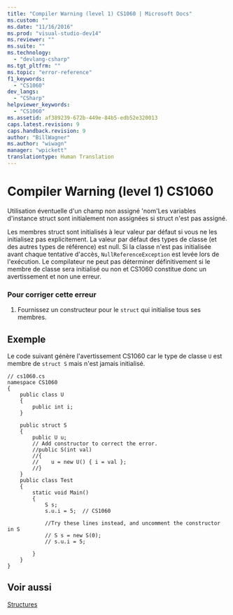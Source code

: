 ```yaml
---
title: "Compiler Warning (level 1) CS1060 | Microsoft Docs"
ms.custom: ""
ms.date: "11/16/2016"
ms.prod: "visual-studio-dev14"
ms.reviewer: ""
ms.suite: ""
ms.technology: 
  - "devlang-csharp"
ms.tgt_pltfrm: ""
ms.topic: "error-reference"
f1_keywords: 
  - "CS1060"
dev_langs: 
  - "CSharp"
helpviewer_keywords: 
  - "CS1060"
ms.assetid: af389239-672b-449e-84b5-edb52e320013
caps.latest.revision: 9
caps.handback.revision: 9
author: "BillWagner"
ms.author: "wiwagn"
manager: "wpickett"
translationtype: Human Translation
---
```

# Compiler Warning (level 1) CS1060
Utilisation éventuelle d'un champ non assigné 'nom'Les variables d'instance struct sont initialement non assignées si struct n'est pas assigné.  
  
 Les membres struct sont initialisés à leur valeur par défaut si vous ne les initialisez pas explicitement.  La valeur par défaut des types de classe \(et des autres types de référence\) est null.  Si la classe n'est pas initialisée avant chaque tentative d'accès, `NullReferenceException` est levée lors de l'exécution.  Le compilateur ne peut pas déterminer définitivement si le membre de classe sera initialisé ou non et CS1060 constitue donc un avertissement et non une erreur.  
  
### Pour corriger cette erreur  
  
1.  Fournissez un constructeur pour le `struct` qui initialise tous ses membres.  
  
## Exemple  
 Le code suivant génère l'avertissement CS1060 car le type de classe `U` est membre de `struct S` mais n'est jamais initialisé.  
  
```  
// cs1060.cs  
namespace CS1060  
{      
    public class U  
    {  
        public int i;  
    }  
  
    public struct S  
    {  
        public U u;  
        // Add constructor to correct the error.  
        //public S(int val)  
        //{  
        //    u = new U() { i = val };  
        //}  
    }  
    public class Test  
    {  
        static void Main()  
        {  
            S s;  
            s.u.i = 5;  // CS1060  
  
            //Try these lines instead, and uncomment the constructor in S  
            // S s = new S(0);  
            // s.u.i = 5;  
  
        }  
    }    
}  
```  
  
## Voir aussi  
 [Structures](../../../csharp/programming-guide/classes-and-structs/structs.md)
